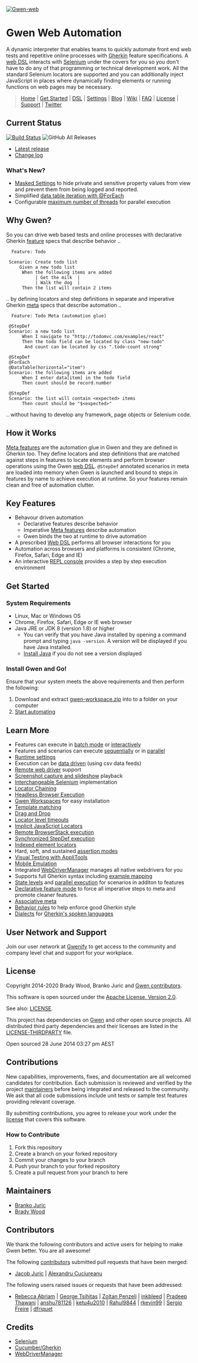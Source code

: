 [![Gwen-web](https://github.com/gwen-interpreter/gwen/wiki/img/gwen-attractor.png)](https://github.com/gwen-interpreter/gwen/wiki/The-Gwen-Logo)

Gwen Web Automation
===================

A dynamic interpreter that enables teams to quickly 
automate front end web tests and repetitive online processes with 
[Gherkin](https://docs.cucumber.io/gherkin/reference/) feature specifications. A 
[web DSL](https://github.com/gwen-interpreter/gwen-web/wiki/Supported-DSL) interacts with 
[Selenium](http://www.seleniumhq.org/projects/webdriver) under the covers for you so you don't have to do any of that programming or technical development work. All the standard Selenium 
locators are supported and you can additionally inject JavaScript in places where dynamically 
finding elements or running functions on web pages may be necessary.

> [Home](http://gweninterpreter.org)
  | [Get Started](https://github.com/gwen-interpreter/gwen-web/wiki/Getting-Started)
  | [DSL](https://github.com/gwen-interpreter/gwen-web/wiki/Supported-DSL)
  | [Settings](https://github.com/gwen-interpreter/gwen-web/wiki/Runtime-Settings)
  | [Blog](https://gweninterpreter.wordpress.com)
  | [Wiki](https://github.com/gwen-interpreter/gwen-web/wiki)
  | [FAQ](https://github.com/gwen-interpreter/gwen-web/wiki/FAQ)
  | [License](https://github.com/gwen-interpreter/gwen-web/blob/master/README.md#license)
  | [Support](#user-network-and-support)
  | [Twitter](https://twitter.com/gweninterpreter)

## Current Status

[![Build Status](https://travis-ci.org/gwen-interpreter/gwen-web.svg?branch=master)](https://travis-ci.org/gwen-interpreter/gwen-web) ![GitHub All Releases](https://img.shields.io/github/downloads/gwen-interpreter/gwen-web/total)

- [Latest release](https://github.com/gwen-interpreter/gwen-web/releases/latest)
- [Change log](CHANGELOG)

### What's New?

- [Masked Settings](https://github.com/gwen-interpreter/gwen-web/wiki/Runtime-Settings#masked-settings) to hide private and sensitive property values from view and prevent them from being logged and reported.
- Simplified [data table iteration with @ForEach](https://github.com/gwen-interpreter/gwen/wiki/Data-Tables#simplified-foreach)
- Configurable [maximum number of threads](https://github.com/gwen-interpreter/gwen-web/wiki/Runtime-Settings#gwenparallelmaxthreads) for parallel execution

Why Gwen?
---------
So you can drive web based tests and online processes with declarative Gherkin [feature](https://docs.cucumber.io/gherkin/reference/) specs that describe behavior ..
```gherkin
  Feature: Todo

 Scenario: Create todo list
     Given a new todo list
      When the following items are added
           | Get the milk  |
           | Walk the dog  |
      Then the list will contain 2 items
```

.. by defining locators and step definitions in separate and imperative Gherkin [meta](https://github.com/gwen-interpreter/gwen/wiki/Meta-Features) specs that describe automation ..
```gherkin
  Feature: Todo Meta (automation glue)
                        
 @StepDef
 Scenario: a new todo list
      When I navigate to "http://todomvc.com/examples/react"
      Then the todo field can be located by class "new-todo"
       And count can be located by css ".todo-count strong"

 @StepDef
 @ForEach
 @DataTable(horizontal="item")
 Scenario: the following items are added
      When I enter data[item] in the todo field
      Then count should be record.number

 @StepDef
 Scenario: the list will contain <expected> items
      Then count should be "$<expected>"
 ```
.. without having to develop any framework, page objects or Selenium code.

How it Works
------------

[Meta features](https://github.com/gwen-interpreter/gwen/wiki/Meta-Features) are the automation glue in Gwen and they are defined in Gherkin too. They define locators and step definitions that are matched against steps in features to locate elements and perform browser operations using the Gwen [web DSL](https://github.com/gwen-interpreter/gwen-web/wiki/Supported-DSL). `@StepDef` annotated scenarios in meta are loaded into memory when Gwen is launched and bound to steps in features by name to achieve execution at runtime. So your features remain clean and free of automation clutter.

Key Features
------------

- Behavour driven automation
  - Declarative features describe behavior
  - Imperative [Meta features](https://github.com/gwen-interpreter/gwen/wiki/Meta-Features) describe automation
  - Gwen binds the two at runtime to drive automation
- A prescribed [Web DSL](https://github.com/gwen-interpreter/gwen-web/wiki/Supported-DSL) performs all browser interactions for you
- Automation across browsers and platforms is consistent (Chrome, Firefox, Safari, Edge and IE)
- An interactive [REPL console](https://github.com/gwen-interpreter/gwen/wiki/REPL-Console) provides a step by step execution environment

Get Started
-----------

### System Requirements

- Linux, Mac or Windows OS
- Chrome, Firefox, Safari, Edge or IE web browser
- Java JRE or JDK 8 (version 1.8) or higher
  - You can verify that you have Java installed by opening a command prompt and typing `java -version`. A version will be displayed if you have Java installed.
  - [Install Java](https://www.java.com/en/download/manual.jsp) if you do not see a version displayed 

### Install Gwen and Go!

Ensure that your system meets the above requirements and then perform the following:

1. Download and extract [gwen-workspace.zip](https://github.com/gwen-interpreter/gwen-web/releases/latest/download/gwen-workspace.zip) into to a folder on your computer
2. [Start automating](https://github.com/gwen-interpreter/gwen-web/wiki/Getting-Started)

Learn More
----------

- Features can execute in [batch mode](https://github.com/gwen-interpreter/gwen/wiki/Execution-Modes#batch-execution) or [interactively](https://github.com/gwen-interpreter/gwen/wiki/Execution-Modes#interactive-repl-execution)
- Features and scenarios can execute [sequentially](https://github.com/gwen-interpreter/gwen/wiki/Execution-Modes#serial-execution) or in [parallel](https://github.com/gwen-interpreter/gwen/wiki/Execution-Modes#parallel-execution)
- [Runtime settings](https://github.com/gwen-interpreter/gwen-web/wiki/Runtime-Settings)
- Execution can be [data driven](https://github.com/gwen-interpreter/gwen/wiki/Execution-Modes#csv-data-feeds) (using csv data feeds)
- [Remote web driver](https://gweninterpreter.wordpress.com/2015/04/23/remote-webdriver-feature-now-available-in-gwen-web/) support
- [Screenshot capture and slideshow](https://github.com/gwen-interpreter/gwen-web/wiki/Screenshot-Capture-and-Slideshows) playback
- [Interchangeable Selenium](https://github.com/gwen-interpreter/gwen-web/wiki/Runtime-Settings#changing-the-selenium-version) implementation
- [Locator Chaining](https://github.com/gwen-interpreter/gwen-web/wiki/Locator-Chaining)
- [Headless Browser Execution](https://github.com/gwen-interpreter/gwen-web/wiki/Runtime-Settings#gwenwebbrowserheadless)
- [Gwen Workspaces](https://gweninterpreter.wordpress.com/2017/12/18/gwen-workspaces/) for easy installation
- [Template matching](https://github.com/gwen-interpreter/gwen/wiki/Template-Matching)
- [Drag and Drop](https://github.com/gwen-interpreter/gwen-web/wiki/Supported-DSL#i-drag-and-drop-sourceelement-to-targetelement)
- [Locator level timeouts](https://github.com/gwen-interpreter/gwen-web/wiki/Locator-Level-Timeouts)
- [Implicit JavaScript Locators](https://github.com/gwen-interpreter/gwen-web/wiki/Implicit-JavaScript-Locators)
- [Remote BrowserStack execution](https://gweninterpreter.wordpress.com/2018/06/16/running-gwen-on-browserstack/)
- [Synchronized StepDef execution](https://github.com/gwen-interpreter/gwen/wiki/Synchronized-StepDefs)
- [Indexed element locators](https://github.com/gwen-interpreter/gwen-web/wiki/Supported-DSL#element-can-be-located-by-idnametag-namecss-selectorxpathclass-namelink-textpartial-link-textjavascript-expression-at-index-index)
- Hard, soft, and sustained [assertion modes](https://github.com/gwen-interpreter/gwen/wiki/Assertion-Modes)
- [Visual Testing with AppliTools](https://github.com/gwen-interpreter/gwen-web/wiki/Visual-Testing)
- [Mobile Emulation](https://github.com/gwen-interpreter/gwen-web/wiki/Mobile-Emulation)
- Integrated [WebDriverManager](https://github.com/bonigarcia/webdrivermanager) manages all native webdrivers for you
- Supports full Gherkin syntax including [example mapping](https://cucumber.io/blog/2015/12/08/example-mapping-introduction)
- [State levels](https://github.com/gwen-interpreter/gwen/wiki/State-Levels) and [parallel execution](https://github.com/gwen-interpreter/gwen/wiki/Execution-Modes#parallel-scenario-execution) for scenarios in additon to features
- [Declarative feature mode](https://github.com/gwen-interpreter/gwen-web/wiki/Runtime-Settings#gwenfeaturemode) to force all imperative steps to meta and promote cleaner features.
- [Associative meta](https://github.com/gwen-interpreter/gwen-web/wiki/Runtime-Settings#gwenassociativemeta)
- [Behavior rules](https://github.com/gwen-interpreter/gwen-web/wiki/Runtime-Settings#gwenbehaviorrules) to help enforce good Gherkin style
- [Dialects](https://github.com/gwen-interpreter/gwen-web/wiki/Runtime-Settings#gwenfeaturedialect) for [Gherkin's spoken languages](https://cucumber.io/docs/gherkin/reference/#spoken-languages)

User Network and Support
------------------------

Join our user network at [Gwenify](https://www.gwenify.com/) to get access to the community and company level chat and support for your workplace.

License
-------

Copyright 2014-2020 Brady Wood, Branko Juric and [Gwen contributors](#code-contributors).

This software is open sourced under the
[Apache License, Version 2.0](http://www.apache.org/licenses/LICENSE-2.0.txt).

See also: [LICENSE](LICENSE).

This project has dependencies on [Gwen](https://github.com/gwen-interpreter/gwen) and other open source projects. All
distributed third party dependencies and their licenses are listed in the [LICENSE-THIRDPARTY](LICENSE-THIRDPARTY) file.

Open sourced 28 June 2014 03:27 pm AEST

Contributions
-------------

New capabilities, improvements, fixes, and documentation are all welcomed candidates for 
contribution. Each submission is reviewed and verified by the project [maintainers](#maintainers) 
before being integrated and released to the community. We ask that all code submissions include 
unit tests or sample test features providing relevant coverage.

By submitting contributions, you agree to release your work under the [license](#license) that covers this software.

### How to Contribute

1. Fork this repository
2. Create a branch on your forked repository
3. Commit your changes to your branch
4. Push your branch to your forked repository
5. Create a pull request from your branch to here

Maintainers
-----------

- [Branko Juric](https://github.com/bjuric)
- [Brady Wood](https://github.com/bradywood)

Contributors
------------

We thank the following contributors and active users for helping to make Gwen better. You are all awesome!

The following [contributors](https://github.com/gwen-interpreter/gwen/graphs/contributors) submitted pull requests
that have been merged:

- [Jacob Juric](https://github.com/Sorixelle)
| [Alexandru Cuciureanu](https://github.com/acuciureanu)

The following users raised issues or requests that have been addressed:

- [Rebecca Abriam](https://github.com/mairbar)
| [George Tsihitas](https://github.com/gtsihitas)
| [Zoltan Penzeli](https://github.com/siaynoq)
| [inkbleed](https://github.com/inkbleed)
| [Pradeep Thawani](https://github.com/pradeep-thawani)
| [anshu781126](https://github.com/anshu781126)
| [ketu4u2010](https://github.com/ketu4u2010)
| [Rahul9844](https://github.com/Rahul9844)
| [rkevin99](https://github.com/rkevin99)
| [Sergio Freire](https://github.com/bitcoder)
| [dfriquet](https://github.com/dfriquet)


Credits
-------
- [Selenium](https://www.seleniumhq.org/)
- [Cucumber/Gherkin](https://docs.cucumber.io/gherkin/reference/)
- [WebDriverManager](https://github.com/bonigarcia/webdrivermanager)
